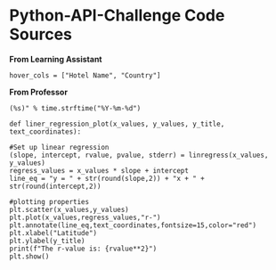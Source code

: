 # Python-API-Challenge Code Sources

**From Learning Assistant**

    hover_cols = ["Hotel Name", "Country"]

**From Professor**

    (%s)" % time.strftime("%Y-%m-%d") 

    def liner_regression_plot(x_values, y_values, y_title, text_coordinates):

    #Set up linear regression
    (slope, intercept, rvalue, pvalue, stderr) = linregress(x_values, y_values)
    regress_values = x_values * slope + intercept
    line_eq = "y = " + str(round(slope,2)) + "x + " + str(round(intercept,2))

    #plotting properties
    plt.scatter(x_values,y_values)
    plt.plot(x_values,regress_values,"r-")
    plt.annotate(line_eq,text_coordinates,fontsize=15,color="red")
    plt.xlabel("Latitude")
    plt.ylabel(y_title)
    print(f"The r-value is: {rvalue**2}")
    plt.show()
